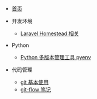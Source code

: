 <!-- 目录 -->

- [首页](readme.md)

- 开发环境
  - [Laravel Homestead 相关](homestead.md)
 
- Python
  - [Python 多版本管理工具 pyenv](pyenv-notes.md)
  
- 代码管理
  - [git 基本使用](git-notes.md)
  - [git-flow 笔记](git-flow-notes.md)
